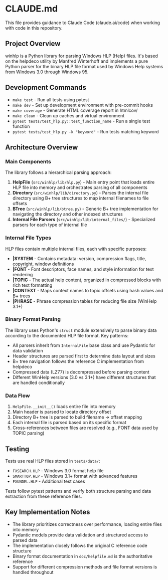 # CLAUDE.md

This file provides guidance to Claude Code (claude.ai/code) when working with code in this repository.

## Project Overview

winhlp is a Python library for parsing Windows HLP (Help) files. It's based on the helpdeco utility by Manfred Winterhoff and implements a pure Python parser for the binary HLP file format used by Windows Help systems from Windows 3.0 through Windows 95.

## Development Commands

- `make test` - Run all tests using pytest
- `make dev` - Set up development environment with pre-commit hooks
- `make coverage` - Generate HTML coverage report in htmlcov/
- `make clean` - Clean up caches and virtual environment
- `pytest tests/test_hlp.py::test_function_name` - Run a single test function
- `pytest tests/test_hlp.py -k "keyword"` - Run tests matching keyword

## Architecture Overview

### Main Components

The library follows a hierarchical parsing approach:

1. **HelpFile** (`src/winhlp/lib/hlp.py`) - Main entry point that loads entire HLP file into memory and orchestrates parsing of all components
2. **Directory** (`src/winhlp/lib/directory.py`) - Parses the internal file directory using B+ tree structures to map internal filenames to file offsets
3. **BTree** (`src/winhlp/lib/btree.py`) - Generic B+ tree implementation for navigating the directory and other indexed structures
4. **Internal File Parsers** (`src/winhlp/lib/internal_files/`) - Specialized parsers for each type of internal file

### Internal File Types

HLP files contain multiple internal files, each with specific purposes:

- **|SYSTEM** - Contains metadata: version, compression flags, title, copyright, window definitions
- **|FONT** - Font descriptors, face names, and style information for text rendering
- **|TOPIC** - The actual help content, organized in compressed blocks with rich text formatting
- **|CONTEXT** - Maps context names to topic offsets using hash values and B+ trees
- **|PHRASE** - Phrase compression tables for reducing file size (WinHelp 3.1+)

### Binary Format Parsing

The library uses Python's `struct` module extensively to parse binary data according to the documented HLP file format. Key patterns:

- All parsers inherit from `InternalFile` base class and use Pydantic for data validation
- Header structures are parsed first to determine data layout and sizes
- B+ tree navigation follows the reference C implementation from helpdeco
- Compressed data (LZ77) is decompressed before parsing content
- Different WinHelp versions (3.0 vs 3.1+) have different structures that are handled conditionally

### Data Flow

1. `HelpFile.__init__()` loads entire file into memory
2. Main header is parsed to locate directory offset
3. Directory B+ tree is parsed to build filename -> offset mapping
4. Each internal file is parsed based on its specific format
5. Cross-references between files are resolved (e.g., FONT data used by TOPIC parsing)

## Testing

Tests use real HLP files stored in `tests/data/`:
- `FXSEARCH.HLP` - Windows 3.0 format help file
- `SMARTTOP.HLP` - Windows 3.1+ format with advanced features
- `FXUNDEL.HLP` - Additional test cases

Tests follow pytest patterns and verify both structure parsing and data extraction from these reference files.

## Key Implementation Notes

- The library prioritizes correctness over performance, loading entire files into memory
- Pydantic models provide data validation and structured access to parsed data
- The implementation closely follows the original C reference code structure
- Binary format documentation in `doc/helpfile.md` is the authoritative reference
- Support for different compression methods and file format versions is handled throughout